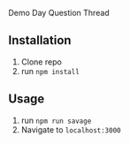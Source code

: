 Demo Day Question Thread

## Installation

1. Clone repo
2. run `npm install`

## Usage

1. run `npm run savage`
2. Navigate to `localhost:3000`
